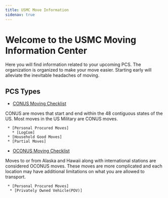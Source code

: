 ```yaml
---
title: USMC Move Information 
sidenav: true
---
```


# Welcome to the USMC Moving Information Center

Here you will find information related to your upcoming PCS. The organization is organized to make your move easier. Starting early will alleviate the inevitable headaches of moving.

## PCS Types
  - [CONUS Moving Checklist](https://cg-5ed222e2-1f91-42da-99b0-478c90badbb1.app.cloud.gov/site/18f/move-marines/service-specific-information/marine-corps/domestic-moving-checklist)
  
  CONUS are moves that start and end within the 48 contiguous states of the US. Most moves in the US Military are CONUS moves.
  
     * [Personal Procured Moves]
       * [LogCom]
     * [Household Good Moves] 
     * [Partial Moves]
     
     
  - [OCONUS Moving Checklist](https://cg-5ed222e2-1f91-42da-99b0-478c90badbb1.app.cloud.gov/site/18f/move-marines/service-specific-information/marine-corps/international-moving-checklist)
  
Moves to or from Alaska and Hawaii along with international stations are considered OCONUS moves. These moves are more complicated and each location may have additional limitations on what you are allowed to transport.

     * [Personal Procured Moves]
      * [Privately Owned Vehicle(POV)] 
